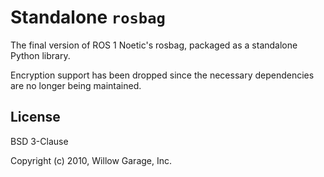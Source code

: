 # Standalone `rosbag`

The final version of ROS 1 Noetic's rosbag, packaged as a standalone Python library.

Encryption support has been dropped since the necessary dependencies are no longer being maintained.

## License

BSD 3-Clause

Copyright (c) 2010, Willow Garage, Inc.